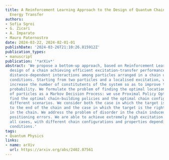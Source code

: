 ```yaml
---
title: A Reinforcement Learning Approach to the Design of Quantum Chains for Optimal
  Energy Transfer
authors:
- Sofia Sgroi
- G. Zicari
- A. Imparato
- Mauro Paternostro
date: 2024-03-22, 2024-02-01-01
publishDate: '2024-03-26T21:10:26.815912Z'
publication_types:
- manuscript
publication: '*arXiv*'
abstract: 'We propose a bottom-up approach, based on Reinforcement Learning, to the
  design of a chain achieving efficient excitation-transfer performances. We assume
  distance-dependent interactions among particles arranged in a chain under tight-binding
  conditions. Starting from two particles and a localised excitation, we gradually
  increase the number of constitutents of the system so as to improve the transfer
  probability. We formulate the problem of finding the optimal locations and numbers
  of particles as a Markov Decision Process: we use Proximal Policy Optimization to
  find the optimal chain-building policies and the optimal chain configurations under
  different scenarios. We consider both the case in which the target is a sink connected
  to the end of the chain and the case in which the target is the right-most particle
  in the chain. We address the problem of disorder in the chain induced by particle
  positioning errors. We are able to achieve extremely high excitation transfer in
  all cases, with different chain configurations and properties depending on the specific
  conditions.'
tags:
- Quantum Physics
links:
- name: arXiv
  url: https://arxiv.org/abs/2402.07561
---
```


